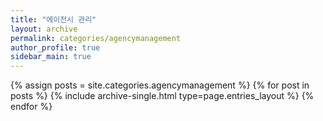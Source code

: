 ```yaml
---
title: "에이전시 관리"
layout: archive
permalink: categories/agencymanagement
author_profile: true
sidebar_main: true
---
```



{% assign posts = site.categories.agencymanagement %}
{% for post in posts %} {% include archive-single.html type=page.entries_layout %} {% endfor %}